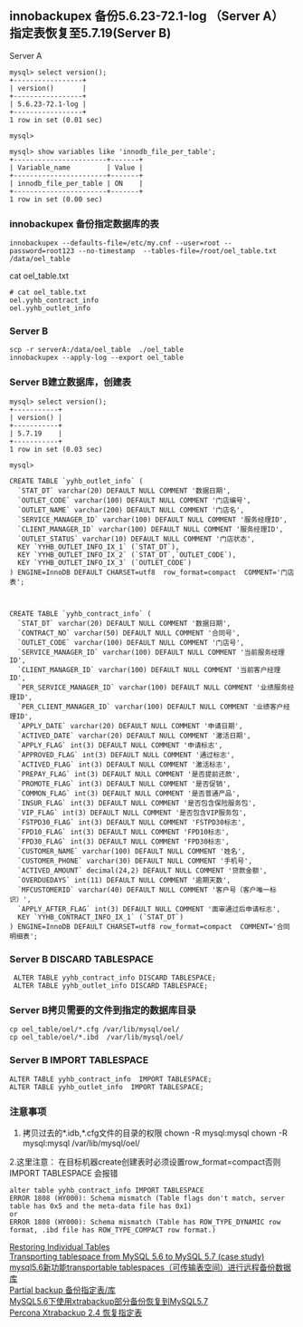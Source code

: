 ## innobackupex  备份5.6.23-72.1-log （Server A）指定表恢复至5.7.19(Server B)

Server A

```
mysql> select version();
+-----------------+
| version()       |
+-----------------+
| 5.6.23-72.1-log |
+-----------------+
1 row in set (0.01 sec)

mysql> 

mysql> show variables like 'innodb_file_per_table'; 
+-----------------------+-------+
| Variable_name         | Value |
+-----------------------+-------+
| innodb_file_per_table | ON    |
+-----------------------+-------+
1 row in set (0.00 sec)
```
### innobackupex 备份指定数据库的表

```
innobackupex --defaults-file=/etc/my.cnf --user=root --password=root123 --no-timestamp  --tables-file=/root/oel_table.txt   /data/oel_table
```
cat oel_table.txt 

```
# cat oel_table.txt 
oel.yyhb_contract_info
oel.yyhb_outlet_info
```

### Server B

```
scp -r serverA:/data/oel_table  ./oel_table
innobackupex --apply-log --export oel_table
```

### Server B建立数据库，创建表

```
mysql> select version();
+-----------+
| version() |
+-----------+
| 5.7.19    |
+-----------+
1 row in set (0.03 sec)

mysql> 

CREATE TABLE `yyhb_outlet_info` (
  `STAT_DT` varchar(20) DEFAULT NULL COMMENT '数据日期',
  `OUTLET_CODE` varchar(100) DEFAULT NULL COMMENT '门店编号',
  `OUTLET_NAME` varchar(200) DEFAULT NULL COMMENT '门店名',
  `SERVICE_MANAGER_ID` varchar(100) DEFAULT NULL COMMENT '服务经理ID',
  `CLIENT_MANAGER_ID` varchar(100) DEFAULT NULL COMMENT '服务经理ID',
  `OUTLET_STATUS` varchar(10) DEFAULT NULL COMMENT '门店状态',
  KEY `YYHB_OUTLET_INFO_IX_1` (`STAT_DT`),
  KEY `YYHB_OUTLET_INFO_IX_2` (`STAT_DT`,`OUTLET_CODE`),
  KEY `YYHB_OUTLET_INFO_IX_3` (`OUTLET_CODE`)
) ENGINE=InnoDB DEFAULT CHARSET=utf8  row_format=compact  COMMENT='门店表';



CREATE TABLE `yyhb_contract_info` (
  `STAT_DT` varchar(20) DEFAULT NULL COMMENT '数据日期',
  `CONTRACT_NO` varchar(50) DEFAULT NULL COMMENT '合同号',
  `OUTLET_CODE` varchar(100) DEFAULT NULL COMMENT '门店号',
  `SERVICE_MANAGER_ID` varchar(100) DEFAULT NULL COMMENT '当前服务经理ID',
  `CLIENT_MANAGER_ID` varchar(100) DEFAULT NULL COMMENT '当前客户经理ID',
  `PER_SERVICE_MANAGER_ID` varchar(100) DEFAULT NULL COMMENT '业绩服务经理ID',
  `PER_CLIENT_MANAGER_ID` varchar(100) DEFAULT NULL COMMENT '业绩客户经理ID',
  `APPLY_DATE` varchar(20) DEFAULT NULL COMMENT '申请日期',
  `ACTIVED_DATE` varchar(20) DEFAULT NULL COMMENT '激活日期',
  `APPLY_FLAG` int(3) DEFAULT NULL COMMENT '申请标志',
  `APPROVED_FLAG` int(3) DEFAULT NULL COMMENT '通过标志',
  `ACTIVED_FLAG` int(3) DEFAULT NULL COMMENT '激活标志',
  `PREPAY_FLAG` int(3) DEFAULT NULL COMMENT '是否提前还款',
  `PROMOTE_FLAG` int(3) DEFAULT NULL COMMENT '是否促销',
  `COMMON_FLAG` int(3) DEFAULT NULL COMMENT '是否普通产品',
  `INSUR_FLAG` int(3) DEFAULT NULL COMMENT '是否包含保险服务包',
  `VIP_FLAG` int(3) DEFAULT NULL COMMENT '是否包含VIP服务包',
  `FSTPD30_FLAG` int(3) DEFAULT NULL COMMENT 'FSTPD30标志',
  `FPD10_FLAG` int(3) DEFAULT NULL COMMENT 'FPD10标志',
  `FPD30_FLAG` int(3) DEFAULT NULL COMMENT 'FPD30标志',
  `CUSTOMER_NAME` varchar(100) DEFAULT NULL COMMENT '姓名',
  `CUSTOMER_PHONE` varchar(30) DEFAULT NULL COMMENT '手机号',
  `ACTIVED_AMOUNT` decimal(24,2) DEFAULT NULL COMMENT '贷款金额',
  `OVERDUEDAYS` int(11) DEFAULT NULL COMMENT '逾期天数',
  `MFCUSTOMERID` varchar(40) DEFAULT NULL COMMENT '客户号（客户唯一标识）',
  `APPLY_AFTER_FLAG` int(3) DEFAULT NULL COMMENT '面审通过后申请标志',
  KEY `YYHB_CONTRACT_INFO_IX_1` (`STAT_DT`)
) ENGINE=InnoDB DEFAULT CHARSET=utf8 row_format=compact  COMMENT='合同明细表';
```

### Server B DISCARD TABLESPACE

```
 ALTER TABLE yyhb_contract_info DISCARD TABLESPACE;
 ALTER TABLE yyhb_outlet_info DISCARD TABLESPACE;
```

### Server B拷贝需要的文件到指定的数据库目录
 
 ```
 cp oel_table/oel/*.cfg /var/lib/mysql/oel/
 cp oel_table/oel/*.ibd  /var/lib/mysql/oel/
 ```
 
 ### Server B IMPORT TABLESPACE
 
 ```
 ALTER TABLE yyhb_contract_info  IMPORT TABLESPACE;
 ALTER TABLE yyhb_outlet_info  IMPORT TABLESPACE;
 ```

###  注意事项

1. 拷贝过去的*.idb,*.cfg文件的目录的权限   chown -R mysql:mysql   chown -R mysql:mysql  /var/lib/mysql/oel/
 
2.这里注意：  在目标机器create创建表时必须设置row_format=compact否则IMPORT TABLESPACE 会报错
 
 ```
 alter table yyhb_contract_info IMPORT TABLESPACE
 ERROR 1808 (HY000): Schema mismatch (Table flags don't match, server table has 0x5 and the meta-data file has 0x1)
 or
 ERROR 1808 (HY000): Schema mismatch (Table has ROW_TYPE_DYNAMIC row format, .ibd file has ROW_TYPE_COMPACT row format.)
 ```
 
 [Restoring Individual Tables](https://www.percona.com/doc/percona-xtrabackup/2.2/innobackupex/restoring_individual_tables_ibk.html)   
 [Transporting tablespace from MySQL 5.6 to MySQL 5.7 (case study)](https://www.percona.com/blog/2015/12/01/how-to-transport-tablespace-from-mysql-5-6-to-mysql-5-7/)   
 [mysql5.6新功能transportable tablespaces（可传输表空间）进行远程备份数据库](http://blog.csdn.net/xiaoyi23000/article/details/53150776)   
 [Partial backup 备份指定表/库](http://blog.csdn.net/ashic/article/details/52280967)   
 [MySQL5.6下使用xtrabackup部分备份恢复到MySQL5.7](http://www.cnblogs.com/Bccd/p/5939729.html)   
 [Percona Xtrabackup 2.4 恢复指定表](http://m.blog.itpub.net/26506993/viewspace-2123281/)

